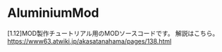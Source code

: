 # AluminiumMod
[1.12]MOD製作チュートリアル用のMODソースコードです。
解説はこちら。
https://www63.atwiki.jp/akasatanahama/pages/138.html

